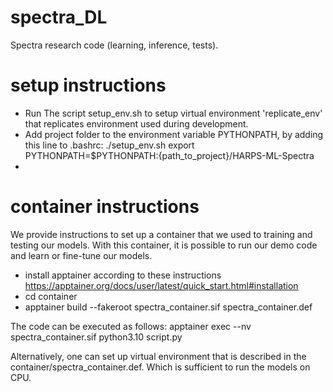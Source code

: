 # spectra_DL
Spectra research code (learning, inference, tests).

# setup instructions
- Run The script setup_env.sh to setup virtual environment 'replicate_env' that replicates environment used during development.
- Add project folder to the environment variable PYTHONPATH, by adding this line to .bashrc:
    ./setup_env.sh
    export PYTHONPATH=$PYTHONPATH:{path_to_project}/HARPS-ML-Spectra
- 

# container instructions
We provide instructions to set up a container that we used to training and testing our models.
With this container, it is possible to run our demo code and learn or fine-tune our models.

- install apptainer according to these instructions https://apptainer.org/docs/user/latest/quick_start.html#installation
- cd container
- apptainer build --fakeroot spectra_container.sif spectra_container.def

The code can be executed as follows:
apptainer exec --nv spectra_container.sif python3.10 script.py

Alternatively, one can set up virtual environment that is described in the container/spectra_container.def.
Which is sufficient to run the models on CPU.

# 
